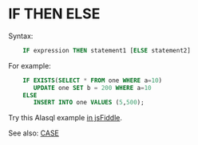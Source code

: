 # IF THEN ELSE

Syntax:
```sql
    IF expression THEN statement1 [ELSE statement2]
```

For example:
```sql
    IF EXISTS(SELECT * FROM one WHERE a=10) 
       UPDATE one SET b = 200 WHERE a=10
    ELSE 
       INSERT INTO one VALUES (5,500);
```

Try this Alasql example [in jsFiddle](http://jsfiddle.net/agershun/8mobrL3o/1/).

See also: [CASE](Case)